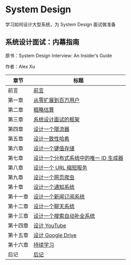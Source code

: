 # System Design

学习如何设计大型系统，为 System Design 面试做准备

## 系统设计面试：内幕指南

原书：System Design Interview: An Insider’s Guide

作者：Alex Xu

| 章节                         | 标题                                      |
|------------------------------|------------------------------------------------|
| 前言                         | [前言](https://system-design-theta.vercel.app/insider/FORWARD)      |
| 第一章                       | [从零扩展到百万用户](https://system-design-theta.vercel.app/insider/CHAPTER-1-SCALE-FROM-ZERO-TO-MILLIONS-OF-USERS) |
| 第二章                       | [粗略估算](https://system-design-theta.vercel.app/insider/CHAPTER-2-BACK-OF-THE-ENVELOPE-ESTIMATION) |
| 第三章                       | [系统设计面试的框架](https://system-design-theta.vercel.app/insider/CHAPTER-3-A-FRAMEWORK-FOR-SYSTEM-DESIGN-INTERVIEWS) |
| 第四章                       | [设计一个限流器](https://system-design-theta.vercel.app/insider/CHAPTER-4-DESIGN-A-RATE-LIMITER) |
| 第五章                       | [设计一致性哈希](https://system-design-theta.vercel.app/insider/CHAPTER-5-DESIGN-CONSISTENT-HASHING) |
| 第六章                       | [设计一个键值存储](https://system-design-theta.vercel.app/insider/CHAPTER-6-DESIGN-A-KEY-VALUE-STORE) |
| 第七章                       | [设计一个分布式系统中的唯一 ID 生成器](https://system-design-theta.vercel.app/insider/CHAPTER-7-DESIGN-A-UNIQUE-ID-GENERATOR-IN-DISTRIBUTED-SYSTEMS) |
| 第八章                       | [设计一个 URL 缩短服务](https://system-design-theta.vercel.app/insider/CHAPTER-8-DESIGN-A-URL-SHORTENER) |
| 第九章                       | [设计一个网页爬虫](https://system-design-theta.vercel.app/insider/CHAPTER-9-DESIGN-A-WEB-CRAWLER) |
| 第十章                       | [设计一个通知系统](https://system-design-theta.vercel.app/insider/CHAPTER-10-DESIGN-A-NOTIFICATION-SYSTEM) |
| 第十一章                     | [设计一个新闻订阅系统](https://system-design-theta.vercel.app/insider/CHAPTER-11-DESIGN-A-NEWS-FEED-SYSTEM) |
| 第十二章                     | [设计一个聊天系统](https://system-design-theta.vercel.app/insider/CHAPTER-12-DESIGN-A-CHAT-SYSTEM) |
| 第十三章                     | [设计一个搜索自动补全系统](https://system-design-theta.vercel.app/insider/CHAPTER-13-DESIGN-A-SEARCH-AUTOCOMPLETE-SYSTEM) |
| 第十四章                     | [设计 YouTube](https://system-design-theta.vercel.app/insider/CHAPTER-14-DESIGN-YOUTUBE) |
| 第十五章                     | [设计 Google Drive](https://system-design-theta.vercel.app/insider/CHAPTER-15-DESIGN-GOOGLE-DRIVE) |
| 第十六章                     | [持续学习](https://system-design-theta.vercel.app/insider/CHAPTER-16-THE-LEARNING-CONTINUES) |
| 后记                         | [后记](https://system-design-theta.vercel.app/insider/AFTERWORD)   |

